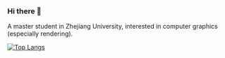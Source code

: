 ### Hi there 👋

<!--
Here are some ideas to get you started:

- 🔭 I’m currently working on ...
- 🌱 I’m currently learning ...
- 👯 I’m looking to collaborate on ...
- 🤔 I’m looking for help with ...
- 💬 Ask me about ...
- 📫 How to reach me: ...
- 😄 Pronouns: ...
- ⚡ Fun fact: ...
-->

A master student in Zhejiang University, interested in computer graphics (especially rendering).

[![Top Langs](https://github-readme-stats.vercel.app/api/top-langs/?username=Yif1999&layout=compact&hide=html,c&theme=flag-india)](https://github.com/Yif1999)
